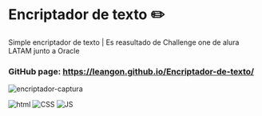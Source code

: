 # Encriptador de texto ✏️
Simple encriptador de texto | Es reasultado de Challenge one de alura LATAM junto a Oracle

### GitHub page: https://leangon.github.io/Encriptador-de-texto/


![encriptador-captura](https://user-images.githubusercontent.com/96996183/194723109-772d9a9c-c388-48b0-aff0-c88ae9783251.png)

![html](https://user-images.githubusercontent.com/96996183/194723211-2fe6c88a-ed46-414e-92e8-ced2527e836a.svg) ![CSS](https://user-images.githubusercontent.com/96996183/194723219-3e0f5aca-ad2e-4e10-be54-bafeb29f1303.svg) ![JS](https://user-images.githubusercontent.com/96996183/194723225-3640e4c3-bd69-467d-a5e8-ae4fdbdd5237.svg)



